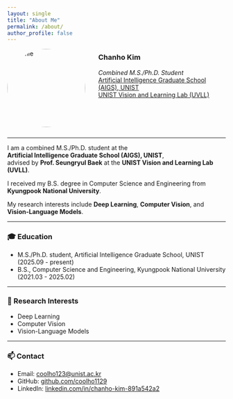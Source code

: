 ```yaml
---
layout: single
title: "About Me"
permalink: /about/
author_profile: false
---
```

<img src="/assets/images/profile.jpg" width="180px" alt="profile" style="border-radius: 50%; float: left; margin-right: 30px; margin-bottom: 10px;">

### Chanho Kim  
*Combined M.S./Ph.D. Student*  
[Artificial Intelligence Graduate School (AIGS), UNIST](https://aigs.unist.ac.kr/)  
 [UNIST Vision and Learning Lab (UVLL)](https://uvllab.github.io/)

<br style="clear: both;" />

---
I am a combined M.S./Ph.D. student at the  
**Artificial Intelligence Graduate School (AIGS), UNIST**,  
advised by **Prof. Seungryul Baek** at the **UNIST Vision and Learning Lab (UVLL)**.

I received my B.S. degree in Computer Science and Engineering from **Kyungpook National University**.

My research interests include **Deep Learning**, **Computer Vision**, and **Vision-Language Models**.

---

### 🎓 Education
- M.S./Ph.D. student, Artificial Intelligence Graduate School, UNIST    (2025.09 - present)
- B.S., Computer Science and Engineering, Kyungpook National University (2021.03 - 2025.02)

---

### 🔬 Research Interests
- Deep Learning  
- Computer Vision  
- Vision-Language Models

---

### 📫 Contact
- Email: coolho123@unist.ac.kr  
- GitHub: [github.com/coolho1129](https://github.com/coolho1129)  
- LinkedIn: [linkedin.com/in/chanho-kim-891a542a2](https://www.linkedin.com/in/chanho-kim-891a542a2)
